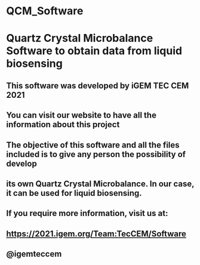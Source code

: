 # QCM_Software
# Quartz Crystal Microbalance Software to obtain data from liquid biosensing
## This software was developed by iGEM TEC CEM 2021
## You can visit our website to have all the information about this project
## The objective of this software and all the files included is to give any person the possibility of develop
## its own Quartz Crystal Microbalance. In our case, it can be used for liquid biosensing.
## If you require more information, visit us at:
## https://2021.igem.org/Team:TecCEM/Software
## @igemteccem
